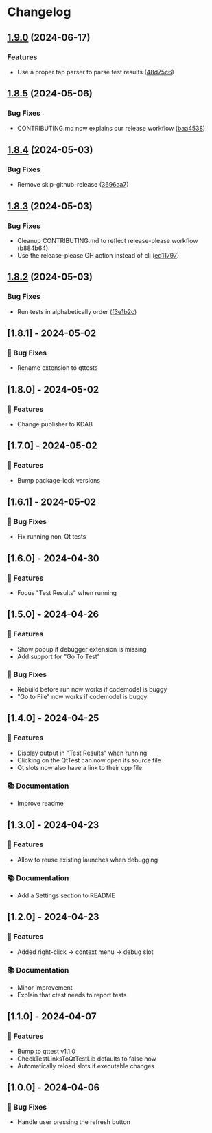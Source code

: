 # Changelog



## [1.9.0](https://github.com/KDAB/vscode-qttest/compare/v1.8.5...v1.9.0) (2024-06-17)


### Features

* Use a proper tap parser to parse test results ([48d75c6](https://github.com/KDAB/vscode-qttest/commit/48d75c6b79b6ccd752bbd0c6e54f7a0e992500e6))

## [1.8.5](https://github.com/KDAB/vscode-qttest/compare/v1.8.4...v1.8.5) (2024-05-06)


### Bug Fixes

* CONTRIBUTING.md now explains our release workflow ([baa4538](https://github.com/KDAB/vscode-qttest/commit/baa45381ba55ae4fb7d84428333a491650894113))

## [1.8.4](https://github.com/KDAB/vscode-qttest/compare/v1.8.3...v1.8.4) (2024-05-03)


### Bug Fixes

* Remove skip-github-release ([3696aa7](https://github.com/KDAB/vscode-qttest/commit/3696aa7db50b07f6e68f693bc6e2000cbc8536d5))

## [1.8.3](https://github.com/KDAB/vscode-qttest/compare/v1.8.2...v1.8.3) (2024-05-03)


### Bug Fixes

* Cleanup CONTRIBUTING.md to reflect release-please workflow ([b884b64](https://github.com/KDAB/vscode-qttest/commit/b884b64bcaa486d9f027f13d64e04093836fb6d1))
* Use the release-please GH action instead of cli ([ed11797](https://github.com/KDAB/vscode-qttest/commit/ed117974a8042b1593ffcf70914abca020bb6fcf))

## [1.8.2](https://github.com/KDAB/vscode-qttest/compare/v1.8.1...v1.8.2) (2024-05-03)


### Bug Fixes

* Run tests in alphabetically order ([f3e1b2c](https://github.com/KDAB/vscode-qttest/commit/f3e1b2c68e503367e2f4e129898cfec672da5f86))

## [1.8.1] - 2024-05-02

### 🐛 Bug Fixes

- Rename extension to qttests

## [1.8.0] - 2024-05-02

### 🚀 Features

- Change publisher to KDAB

## [1.7.0] - 2024-05-02

### 🚀 Features

- Bump package-lock versions

## [1.6.1] - 2024-05-02

### 🐛 Bug Fixes

- Fix running non-Qt tests

## [1.6.0] - 2024-04-30

### 🚀 Features

- Focus "Test Results" when running

## [1.5.0] - 2024-04-26

### 🚀 Features

- Show popup if debugger extension is missing
- Add support for "Go To Test"

### 🐛 Bug Fixes

- Rebuild before run now works if codemodel is buggy
- "Go to File" now works if codemodel is buggy

## [1.4.0] - 2024-04-25

### 🚀 Features

- Display output in "Test Results" when running
- Clicking on the QtTest can now open its source file
- Qt slots now also have a link to their cpp file

### 📚 Documentation

- Improve readme

## [1.3.0] - 2024-04-23

### 🚀 Features

- Allow to reuse existing launches when debugging

### 📚 Documentation

- Add a Settings section to README

## [1.2.0] - 2024-04-23

### 🚀 Features

- Added right-click -> context menu -> debug slot

### 📚 Documentation

- Minor improvement
- Explain that ctest needs to report tests

## [1.1.0] - 2024-04-07

### 🚀 Features

- Bump to qttest v1.1.0
- CheckTestLinksToQtTestLib defaults to false now
- Automatically reload slots if executable changes

## [1.0.0] - 2024-04-06

### 🐛 Bug Fixes

- Handle user pressing the refresh button
